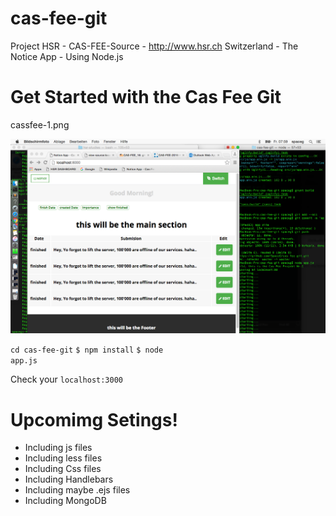 # cas-fee-git
Project HSR - CAS-FEE-Source - http://www.hsr.ch  Switzerland - The Notice App - Using Node.js 


<h1>Get Started with the Cas Fee Git</h1>

cassfee-1.png

![alt tag](cassfee-1.png)


<code>cd cas-fee-git</code>
<code>$ npm install</code>
<code>$ node app.js</code>


Check your <code>localhost:3000</code>


<h1>Upcomimg Setings!</h1>


- Including js files
- Including less files
- Including Css files
- Including Handlebars
- Including maybe .ejs files 
- Including MongoDB 


